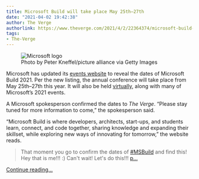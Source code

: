 ```yaml
---
title: Microsoft Build will take place May 25th–27th
date: "2021-04-02 19:42:38"
author: The Verge
authorlink: https://www.theverge.com/2021/4/2/22364374/microsoft-build-may-remote-developer-conference
tags:
- The-Verge
---
```

<figure>
      <img alt="Microsoft logo" src="https://cdn.vox-cdn.com/thumbor/23sNGboAMrPHyKCuF_a1_YxwyBs=/0x0:5568x3712/1310x873/cdn.vox-cdn.com/uploads/chorus_image/image/69068361/1231941948.0.jpg" />
        <figcaption>Photo by Peter Kneffel/picture alliance via Getty Images</figcaption>
    </figure>

  <p id="bNwLH1">Microsoft has updated its <a href="https://click.linksynergy.com/deeplink?id=nOD%2FrLJHOac&amp;mid=24542&amp;u1=verge&amp;murl=https%3A%2F%2Fwww.microsoft.com%2Fen-us%2Fevents" rel="sponsored nofollow noopener" target="_blank">events website</a> to reveal the dates of Microsoft Build 2021. Per the new listing, the annual conference will take place from May 25th–27th this year. It will also be held <a href="https://www.theverge.com/2020/4/7/21211721/microsoft-events-build-2021-digital-only-coronavirus-plans">virtually</a>, along with many of Microsoft’s 2021 events. </p>
<p id="eoRr57">A Microsoft spokesperson confirmed the dates to <em>The Verge</em>. “Please stay tuned for more information to come,” the spokesperson said.</p>
<p id="aWvmRP">“Microsoft Build is where developers, architects, start-ups, and students learn, connect, and code together, sharing knowledge and expanding their skillset, while exploring new ways of innovating for tomorrow,” the website reads.</p>
<div id="SeJx0T">
<blockquote class="twitter-tweet">
<p lang="en" dir="ltr">That moment you go to confirm the dates of <a href="https://twitter.com/hashtag/MSBuild?src=hash&amp;ref_src=twsrc%5Etfw">#MSBuild</a> and find this! Hey that is me!!! :) Can't wait! Let's do this!!! <a href="https://t.co/bBdV9orRpz">p...</a></p>
</blockquote>
</div>
  <p>
    <a href="https://www.theverge.com/2021/4/2/22364374/microsoft-build-may-remote-developer-conference">Continue reading&hellip;</a>
  </p>